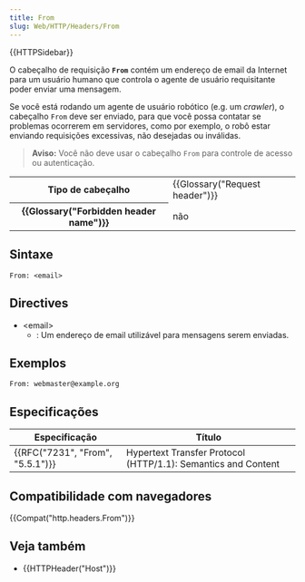 ```yaml
---
title: From
slug: Web/HTTP/Headers/From
---
```

{{HTTPSidebar}}

O cabeçalho de requisição **`From`** contém um endereço de email da Internet para um usuário humano que controla o agente de usuário requisitante poder enviar uma mensagem.

Se você está rodando um agente de usuário robótico (e.g. um _crawler_), o cabeçalho `From` deve ser enviado, para que você possa contatar se problemas ocorrerem em servidores, como por exemplo, o robô estar enviando requisições excessivas, não desejadas ou inválidas.

> **Aviso:** Você não deve usar o cabeçalho `From` para controle de acesso ou autenticação.

<table class="properties">
  <tbody>
    <tr>
      <th scope="row">Tipo de cabeçalho</th>
      <td>{{Glossary("Request header")}}</td>
    </tr>
    <tr>
      <th scope="row">{{Glossary("Forbidden header name")}}</th>
      <td>não</td>
    </tr>
  </tbody>
</table>

## Sintaxe

```
From: <email>
```

## Directives

- \<email>
  - : Um endereço de email utilizável para mensagens serem enviadas.

## Exemplos

```
From: webmaster@example.org
```

## Especificações

| Especificação                                | Título                                                        |
| -------------------------------------------- | ------------------------------------------------------------- |
| {{RFC("7231", "From", "5.5.1")}} | Hypertext Transfer Protocol (HTTP/1.1): Semantics and Content |

## Compatibilidade com navegadores

{{Compat("http.headers.From")}}

## Veja também

- {{HTTPHeader("Host")}}
